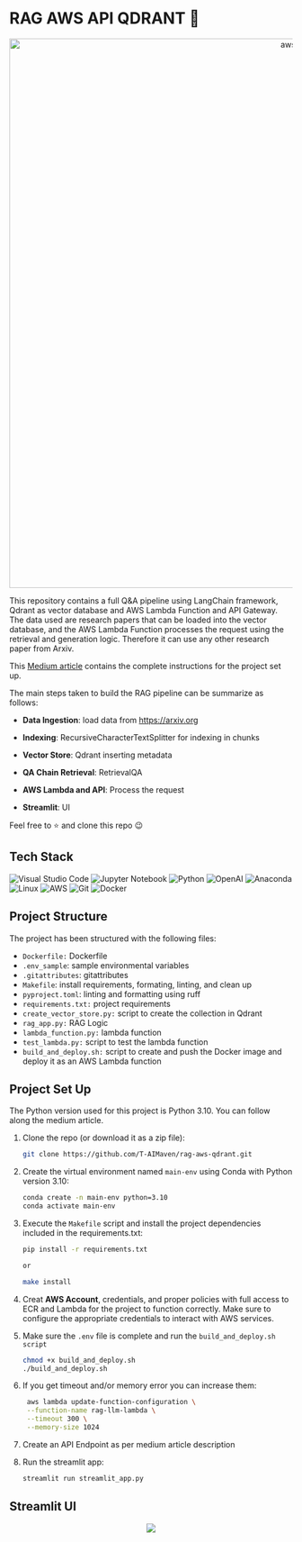 # RAG AWS API QDRANT 🚀

<p align="center">
  <img width="976" alt="aws" src="https://github.com/T-AIMaven/mlops-aws-insurance/assets/116911431/4bfeb7ce-b151-4042-8cf6-c83299a2765a">
</p>

This repository contains a full Q&A pipeline using LangChain framework, Qdrant as vector database and AWS Lambda Function and API Gateway. The data used are research papers that can be loaded into the vector database, and the AWS Lambda Function processes the request using the retrieval and generation logic. Therefore it can use any other research paper from Arxiv.

This [Medium article](https://medium.com/@bmartinc80/building-a-serverless-application-with-aws-lambda-and-qdrant-for-semantic-search-ddb7646d4c2f) contains the complete instructions for the project set up.

The main steps taken to build the RAG pipeline can be summarize as follows:

* **Data Ingestion**: load data from https://arxiv.org

* **Indexing**: RecursiveCharacterTextSplitter for indexing in chunks

* **Vector Store**: Qdrant inserting metadata

* **QA Chain Retrieval**: RetrievalQA

* **AWS Lambda and API**: Process the request

* **Streamlit**: UI
  
Feel free to ⭐ and clone this repo 😉

## Tech Stack

![Visual Studio Code](https://img.shields.io/badge/Visual%20Studio%20Code-0078d7.svg?style=for-the-badge&logo=visual-studio-code&logoColor=white)
![Jupyter Notebook](https://img.shields.io/badge/jupyter-%23FA0F00.svg?style=for-the-badge&logo=jupyter&logoColor=white)
![Python](https://img.shields.io/badge/python-3670A0?style=for-the-badge&logo=python&logoColor=ffdd54)
![OpenAI](https://img.shields.io/badge/OpenAI-74aa9c?style=for-the-badge&logo=openai&logoColor=white)
![Anaconda](https://img.shields.io/badge/Anaconda-%2344A833.svg?style=for-the-badge&logo=anaconda&logoColor=white)
![Linux](https://img.shields.io/badge/Linux-FCC624?style=for-the-badge&logo=linux&logoColor=white)
![AWS](https://img.shields.io/badge/AWS-%23FF9900.svg?style=for-the-badge&logo=amazon-aws&logoColor=white)
![Git](https://img.shields.io/badge/git-%23F05033.svg?style=for-the-badge&logo=git&logoColor=white)
![Docker](https://img.shields.io/badge/docker-%230db7ed.svg?style=for-the-badge&logo=docker&logoColor=white)

## Project Structure

The project has been structured with the following files:

- `Dockerfile:` Dockerfile
- `.env_sample`: sample environmental variables
- `.gitattributes`: gitattributes
- `Makefile`: install requirements, formating, linting, and clean up
- `pyproject.toml`: linting and formatting using ruff
- `requirements.txt:` project requirements
- `create_vector_store.py:` script to create the collection in Qdrant
- `rag_app.py:` RAG Logic
- `lambda_function.py:` lambda function
- `test_lambda.py:` script to test the lambda function
- `build_and_deploy.sh:` script to create and push the Docker image and deploy it as an AWS Lambda function


## Project Set Up

The Python version used for this project is Python 3.10. You can follow along the medium article.

1. Clone the repo (or download it as a zip file):

   ```bash
   git clone https://github.com/T-AIMaven/rag-aws-qdrant.git
   ```

2. Create the virtual environment named `main-env` using Conda with Python version 3.10:

   ```bash
   conda create -n main-env python=3.10
   conda activate main-env
   ```
   
3. Execute the `Makefile` script and install the project dependencies included in the requirements.txt:

    ```bash
    pip install -r requirements.txt

    or
 
    make install
    ```

4. Creat **AWS Account**, credentials, and proper policies with full access to ECR and Lambda for the project to function correctly. Make sure to configure the appropriate credentials to interact with AWS services.

5. Make sure the `.env` file is complete and run the `build_and_deploy.sh script`  

   ```bash
   chmod +x build_and_deploy.sh
   ./build_and_deploy.sh
   ```

6. If you get timeout and/or memory error you can increase them:
   ```bash
    aws lambda update-function-configuration \
    --function-name rag-llm-lambda \
    --timeout 300 \
    --memory-size 1024
   ```

7. Create an API Endpoint as per medium article description

8. Run the streamlit app:
   ```bash
   streamlit run streamlit_app.py
   ```

## Streamlit UI

<p align="center">
    <img src="https://github.com/T-AIMaven/mlops-aws-insurance/assets/116911431/3bd3c707-4967-43d2-ba83-2a1a19196e47">
    </p>

